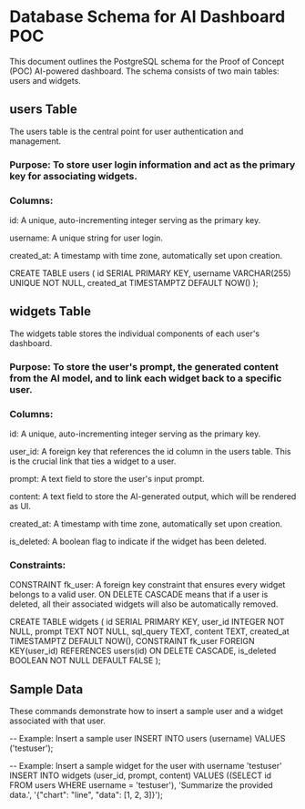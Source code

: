 # Database Schema for AI Dashboard POC
This document outlines the PostgreSQL schema for the Proof of Concept (POC) AI-powered dashboard. The schema consists of two main tables: users and widgets.

## users Table
The users table is the central point for user authentication and management.

### Purpose: To store user login information and act as the primary key for associating widgets.

### Columns:

id: A unique, auto-incrementing integer serving as the primary key.

username: A unique string for user login.

created_at: A timestamp with time zone, automatically set upon creation.

CREATE TABLE users (
    id SERIAL PRIMARY KEY,
    username VARCHAR(255) UNIQUE NOT NULL,
    created_at TIMESTAMPTZ DEFAULT NOW()
);

## widgets Table
The widgets table stores the individual components of each user's dashboard.

### Purpose: To store the user's prompt, the generated content from the AI model, and to link each widget back to a specific user.

### Columns:

id: A unique, auto-incrementing integer serving as the primary key.

user_id: A foreign key that references the id column in the users table. This is the crucial link that ties a widget to a user.

prompt: A text field to store the user's input prompt.

content: A text field to store the AI-generated output, which will be rendered as UI.

created_at: A timestamp with time zone, automatically set upon creation.

is_deleted: A boolean flag to indicate if the widget has been deleted.

### Constraints:

CONSTRAINT fk_user: A foreign key constraint that ensures every widget belongs to a valid user. ON DELETE CASCADE means that if a user is deleted, all their associated widgets will also be automatically removed.

CREATE TABLE widgets (
    id SERIAL PRIMARY KEY,
    user_id INTEGER NOT NULL,
    prompt TEXT NOT NULL,
    sql_query TEXT,
    content TEXT,
    created_at TIMESTAMPTZ DEFAULT NOW(),
    CONSTRAINT fk_user
        FOREIGN KEY(user_id)
            REFERENCES users(id)
            ON DELETE CASCADE,
    is_deleted BOOLEAN NOT NULL DEFAULT FALSE
);

## Sample Data
These commands demonstrate how to insert a sample user and a widget associated with that user.

-- Example: Insert a sample user
INSERT INTO users (username) VALUES ('testuser');

-- Example: Insert a sample widget for the user with username 'testuser'
INSERT INTO widgets (user_id, prompt, content) VALUES
    ((SELECT id FROM users WHERE username = 'testuser'), 'Summarize the provided data.', '{"chart": "line", "data": [1, 2, 3]}');
